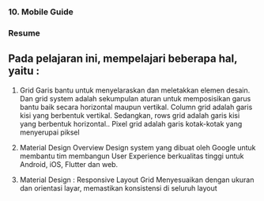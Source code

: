 ### 10. Mobile Guide

### Resume

## Pada pelajaran ini, mempelajari beberapa hal, yaitu :

1. Grid
Garis bantu untuk menyelaraskan dan meletakkan elemen desain. Dan grid 
system adalah sekumpulan aturan untuk memposisikan garus bantu baik secara
horizontal maupun vertikal. Column grid adalah garis kisi yang berbentuk 
vertikal. Sedangkan, rows grid adalah garis kisi yang berbentuk horizontal..
Pixel grid adalah garis kotak-kotak yang menyerupai piksel

2. Material Design Overview
Design system yang dibuat oleh Google untuk membantu tim membangun User
Experience berkualitas tinggi untuk Android, iOS, Flutter dan web.

3. Material Design : Responsive Layout Grid
Menyesuaikan dengan ukuran dan orientasi layar, memastikan konsistensi di seluruh
layout 